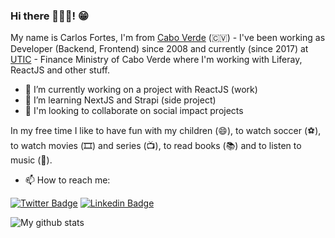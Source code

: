 ### Hi there 👋👋🏾! 😁

My name is Carlos Fortes, I'm from [Cabo Verde](https://duckduckgo.com/?t=lm&q=cabo+verde+mapa&atb=v224-1&ia=web&iaxm=about&iax=images) (🇨🇻) - I've been working as Developer (Backend, Frontend) since 2008 and currently (since 2017) at [UTIC](https://github.com/uticathon) - Finance Ministry of Cabo Verde where I'm working with Liferay, ReactJS and other stuff.

- 🔭 I’m currently working on a project with ReactJS (work)
- 🌱 I’m learning NextJS and Strapi (side project)
- 👯 I'm looking to collaborate on social impact projects


In my free time I like to have fun with my children (😄),  to watch soccer (⚽️), to watch movies (🎞️) and series (📺), to read books (📚) and to listen to music (🎵).

- 📫 How to reach me:

[![Twitter Badge](https://img.shields.io/badge/-Twitter-1ca0f1?style=flat-square&labelColor=1ca0f1&logo=twitter&logoColor=white&link=https://twitter.com/cdfortes)](https://twitter.com/cdfortes) 
[![Linkedin Badge](https://img.shields.io/badge/-LinkedIn-blue?style=flat-square&logo=Linkedin&logoColor=white&link=https://www.linkedin.com/in/carlos-duarte-fortes-a71362101/)](https://www.linkedin.com/in/carlos-duarte-fortes-a71362101/)

![My github stats](https://profile-counter.glitch.me/cdfortes/count.svg)

<!--
**cdfortes/cdfortes** is a ✨ _special_ ✨ repository because its `README.md` (this file) appears on your GitHub profile.

